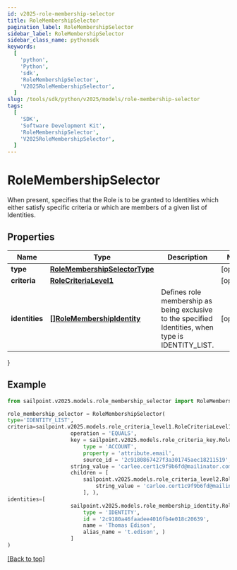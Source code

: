 ```yaml
---
id: v2025-role-membership-selector
title: RoleMembershipSelector
pagination_label: RoleMembershipSelector
sidebar_label: RoleMembershipSelector
sidebar_class_name: pythonsdk
keywords:
  [
    'python',
    'Python',
    'sdk',
    'RoleMembershipSelector',
    'V2025RoleMembershipSelector',
  ]
slug: /tools/sdk/python/v2025/models/role-membership-selector
tags:
  [
    'SDK',
    'Software Development Kit',
    'RoleMembershipSelector',
    'V2025RoleMembershipSelector',
  ]
---
```


# RoleMembershipSelector

When present, specifies that the Role is to be granted to Identities which either satisfy specific criteria or which are members of a given list of Identities.

## Properties

| Name | Type | Description | Notes |
| --- | --- | --- | --- |
| **type** | [**RoleMembershipSelectorType**](role-membership-selector-type) |  | [optional] |
| **criteria** | [**RoleCriteriaLevel1**](role-criteria-level1) |  | [optional] |
| **identities** | [**[]RoleMembershipIdentity**](role-membership-identity) | Defines role membership as being exclusive to the specified Identities, when type is IDENTITY_LIST. | [optional] |

}

## Example

```python
from sailpoint.v2025.models.role_membership_selector import RoleMembershipSelector

role_membership_selector = RoleMembershipSelector(
type='IDENTITY_LIST',
criteria=sailpoint.v2025.models.role_criteria_level1.RoleCriteriaLevel1(
                    operation = 'EQUALS',
                    key = sailpoint.v2025.models.role_criteria_key.RoleCriteriaKey(
                        type = 'ACCOUNT',
                        property = 'attribute.email',
                        source_id = '2c9180867427f3a301745aec18211519', ),
                    string_value = 'carlee.cert1c9f9b6fd@mailinator.com',
                    children = [
                        sailpoint.v2025.models.role_criteria_level2.RoleCriteriaLevel2(
                            string_value = 'carlee.cert1c9f9b6fd@mailinator.com', )
                        ], ),
identities=[
                    sailpoint.v2025.models.role_membership_identity.RoleMembershipIdentity(
                        type = 'IDENTITY',
                        id = '2c9180a46faadee4016fb4e018c20639',
                        name = 'Thomas Edison',
                        alias_name = 't.edison', )
                    ]
)

```

[[Back to top]](#)
